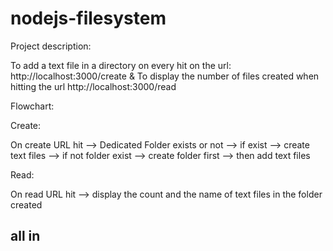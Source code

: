 # nodejs-filesystem

Project description:

To add a text file in a directory on every hit on the url: http://localhost:3000/create &
To display the number of files created when hitting the url http://localhost:3000/read

Flowchart:

Create:

On create URL hit --> Dedicated Folder exists or not --> if exist --> create text files --> if not folder exist --> create folder first --> then add text files

Read:

On read URL hit --> display the count and the name of text files in the folder created

## all in

